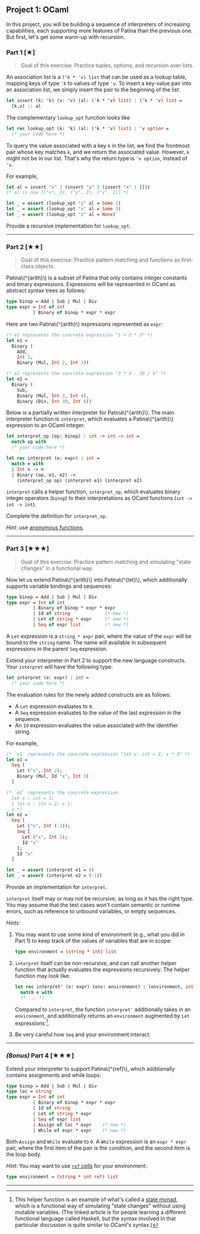 ## Project 1: OCaml

In this project, you will be building a sequence of interpreters of increasing capabilities, each supporting more features of Patina than the previous one. But first, let's get some warm-up with recursion.


### Part 1 \[★\]
> Goal of this exercise: Practice tuples, options, and recursion over lists.

An association list is a `('k * 'v) list` that can be used as a lookup table, mapping keys of type `'k` to values of type `'v`. To insert a key-value pair into an association list, we simply insert the pair to the beginning of the list:
```ocaml
let insert (k: 'k) (v: 'v) (al: ('k * 'v) list) : ('k * 'v) list =
  (k,v) :: al
```

The complementary `lookup_opt` function looks like
```ocaml
let rec lookup_opt (k: 'k) (al: ('k * 'v) list) : 'v option =
  (* your code here *)
```
To query the value associated with a key `k` in the list, we find the frontmost pair whose key matches `k`, and we return the associated value. However, `k` might not be in our list. That's why the return type is `'v option`, instead of `'v`.

For example,
```ocaml
let al = insert "x" 3 (insert "y" 2 (insert "x" 1 []))
(* al is now [("x", 3), ("y", 2), ("x", 1)] *)

let _ = assert (lookup_opt "y" al = Some 2)
let _ = assert (lookup_opt "x" al = Some 3)
let _ = assert (lookup_opt "z" al = None)
```

Provide a recursive implementation for `lookup_opt`.

---

### Part 2 \[★★\]

> Goal of this exercise: Practice pattern matching and functions as first-class objects.

Patina\\(^{arith}\\) is a subset of Patina that only contains integer constants and binary expressions. Expressions will be represented in OCaml as abstract syntax trees as follows:
```ocaml
type binop = Add | Sub | Mul | Div
type expr = Int of int
          | Binary of binop * expr * expr
```

Here are two Patina\\(^{arith}\\) expressions represented as `expr`:
```ocaml
(* e1 represents the concrete expression "1 + 2 * 3" *)
let e1 =
  Binary (
    Add,
    Int 1,
    Binary (Mul, Int 2, Int 3))

(* e2 represents the concrete expression "3 * 4 - 30 / 6" *)
let e2 =
  Binary (
    Sub, 
    Binary (Mul, Int 3, Int 4),
    Binary (Div, Int 30, Int 6))
```

Below is a partially written interpreter for Patina\\(^{arith}\\). The main interpreter function is `interpret`, which evaluates a Patina\\(^{arith}\\) expression to an OCaml integer.

```ocaml
let interpret_op (op: binop) : int -> int -> int =
  match op with
  (* your code here *)

let rec interpret (e: expr) : int =
  match e with
  | Int n -> n
  | Binary (op, e1, e2) -> 
    (interpret_op op) (interpret e1) (interpret e2)
```

`interpret` calls a helper function, `interpret_op`, which evaluates binary integer operators (`binop`) to their interpretations as OCaml functions (`int -> int -> int`).

Complete the definition for `interpret_op`.

_Hint_: use [anonymous functions](https://cs3110.github.io/textbook/chapters/basics/functions.html?highlight=anonymous#anonymous-functions).

---

### Part 3 \[★★★\]

> Goal of this exercise: Practice pattern matching and simulating "state changes" in a functional way.

Now let us extend Patina\\(^{arith}\\) into Patina\\(^{let}\\), which additionally supports variable bindings and sequences:
```ocaml
type binop = Add | Sub | Mul | Div
type expr = Int of int
          | Binary of binop * expr * expr
          | Id of string             (* new *)
          | Let of string * expr     (* new *)
          | Seq of expr list         (* new *)
```

A `Let` expression is a `string * expr` pair, where the value of the `expr` will be bound to the `string` name. The name will available in subsequent expressions in the parent `Seq` expression.

Extend your interpreter in Part 2 to support the new language constructs. Your `interpret` will have the following type:
```ocaml
let interpret (e: expr) : int = 
  (* your code here *)
```

The evaluation rules for the newly added constructs are as follows:
- A `Let` expression evaluates to `0`.
- A `Seq` expression evaluates to the value of the last expression in the sequence.
- An `Id` expression evaluates the value associated with the identifier string.

For example,
```ocaml
(* `e1` represents the concrete expression "let x: int = 2; x * 3" *)
let e1 = 
  Seq [
    Let ("x", Int 2);
    Binary (Mul, Id "x", Int 3)
  ]

(* `e2` represents the concrete expression
  let x : int = 1;
  { let x : int = 2; x };
  x *)
let e2 =
  Seq [
    Let ("x", Int (-1));
    Seq [
      Let ("x", Int 2);
      Id "x"
    ];
    Id "x"
  ]

let _ = assert (interpret e1 = 6)
let _ = assert (interpret e2 = (-1))
```

Provide an implementation for `interpret`.

`interpret` itself may or may not be recursive, as long as it has the right type. You may assume that the test cases won't contain semantic or runtime errors, such as reference to unbound variables, or empty sequences.

_Hints:_ 
1. You may want to use some kind of environment (e.g., what you did in Part 1) to keep track of the values of variables that are in scope:
    ```ocaml
    type environment = (string * int) list
    ```

2. `interpret` itself can be non-recursive, and can call another helper function that actually evaluates the expressions recursively. The helper function may look like:
    ```ocaml
    let rec interpret' (e: expr) (env: environment) : (environment, int) =
      match e with
      (* ... *)
    ```
    Compared to `interpret`, the function `interpret'` additionally takes in an `environment`, and additionally returns an `environment` augmented by `Let` expressions [^1].

3. Be very careful how `Seq` and your environment interact.
---

### _(Bonus)_ Part 4 \[★★★\]
Extend your interpreter to support Patina\\(^{ref}\\), which additionally contains assignments and while loops:
```ocaml
type binop = Add | Sub | Mul | Div
type loc = string
type expr = Int of int
          | Binary of binop * expr * expr
          | Id of string
          | Let of string * expr
          | Seq of expr list
          | Assign of loc * expr    (* new *)
          | While of expr * expr    (* new *)
```

Both `Assign` and `While` evaluate to `0`. A `While` expression is an `expr * expr` pair, where the first item of the pair is the condition, and the second item is the loop body.

_Hint_: You may want to use [`ref` cells](https://cs3110.github.io/textbook/chapters/mut/refs.html) for your environment:
  ```ocaml
  type environment = (string * int ref) list
  ```

---

<!-- 
You will gain some familiarity with the full Patina language by writing some short programs and playing with them using a prototype interpreter. -->


[^1]: This helper function is an example of what's called a [state monad](http://learnyouahaskell.com/for-a-few-monads-more#state), which is a functional way of simulating "state changes" without using mutable variables. (The linked article is for people learning a different functional language called Haskell, but the syntax involved in that particular discussion is quite similar to OCaml's syntax.)
